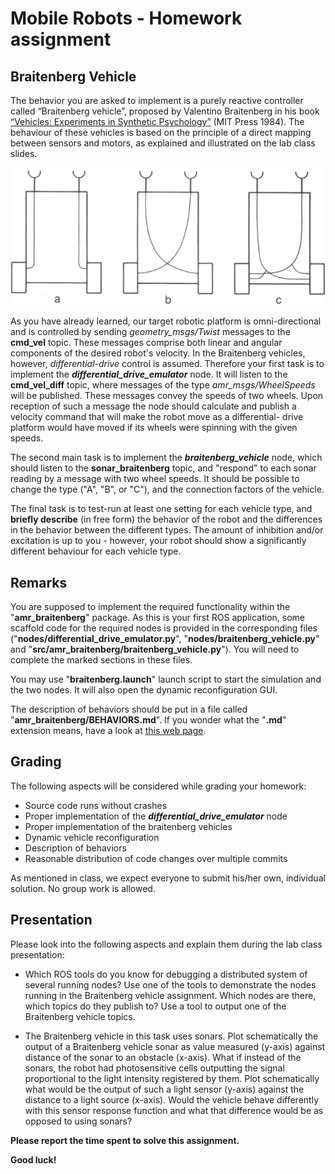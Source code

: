 # Mobile Robots - Homework assignment

## Braitenberg Vehicle

The behavior you are asked to implement is a purely reactive controller called “Braitenberg vehicle”,
proposed by Valentino Braitenberg in his book [“Vehicles: Experiments in Synthetic Psychology”](http://books.google.de/books/about/Vehicles.html?id=7KkUAT_q_sQC)
(MIT Press 1984). The behaviour of these vehicles is based on the principle of a direct mapping
between sensors and motors, as explained and illustrated on the lab class slides.

![Braitenberg](img/vehicles-scheme.png)

As you have already learned, our target robotic platform is omni-directional
and is controlled by sending *geometry_msgs/Twist* messages to the
**cmd_vel** topic. These messages comprise both linear and angular
components of the desired robot's velocity. In the Braitenberg vehicles,
however, *differential-drive* control is assumed. Therefore your first
task is to implement the **_differential_drive_emulator_** node. It will
listen to the **cmd_vel_diff** topic, where messages of the type
*amr_msgs/WheelSpeeds* will be published. These messages convey the
speeds of two wheels. Upon reception of such a message the node should calculate
and publish a velocity command that will make the robot move as a differential-
drive platform would have moved if its wheels were spinning with the given
speeds.

The second main task is to implement  the **_braitenberg_vehicle_** node,
which should listen to the **sonar_braitenberg** topic, and "respond"
to each sonar reading by a message with two wheel speeds. It should be possible
to change the type ("A", "B", or "C"), and the connection factors of the
vehicle.

The final task is to test-run at least one setting for each vehicle type, and
**briefly describe** (in free form) the behavior of the robot and the differences
in the behavior between the different types. The amount of inhibition and/or
excitation is up to you - however, your robot should show a significantly
different behaviour for each vehicle type.

## Remarks

You are supposed to implement the required functionality within the
"**amr_braitenberg**" package. As this is your first ROS application, some
scaffold code for the required nodes is provided in the corresponding files
("**nodes/differential_drive_emulator.py**", "**nodes/braitenberg_vehicle.py**" and
"**src/amr_braitenberg/braitenberg\_vehicle.py**"). You will need to complete the marked
sections in these files.

You may use "**braitenberg.launch**" launch script to start the simulation and
the two nodes. It will also open the dynamic reconfiguration GUI.

The description of behaviors should be put in a file called
"**amr_braitenberg/BEHAVIORS.md**". If you wonder what the "**.md**"
extension means, have a look at [this web page](https://github.com/adam-p/markdown-here/wiki/Markdown-Cheatsheet).

## Grading


The following aspects will be considered while grading your homework:

* Source code runs without crashes
* Proper implementation of the **_differential_drive_emulator_** node
* Proper implementation of the braitenberg vehicles
* Dynamic vehicle reconfiguration
* Description of behaviors
* Reasonable distribution of code changes over multiple commits

As mentioned in class, we expect everyone to submit his/her own,
individual solution.  No group work
is allowed.

## Presentation

Please look into the following aspects and explain them during the lab class presentation:

- Which ROS tools do you know for debugging a distributed system of several running nodes? Use one of the tools to demonstrate the nodes running in the Braitenberg vehicle assignment. Which nodes are there, which topics do they publish to? Use a tool to output one of the Braitenberg vehicle topics.

- The Braitenberg vehicle in this task uses sonars. Plot schematically the output of a Braitenberg vehicle sonar as value measured (y-axis) against distance of the sonar to an obstacle (x-axis). What if instead of the sonars, the robot had photosensitive cells outputting the signal proportional to the light intensity registered by them. Plot schematically what would be the output of such a light sensor (y-axis) against the distance to a light source (x-axis). Would the vehicle behave differently with this sensor response function and what that difference would be as opposed to using sonars?

**Please report the time spent to solve this assignment.**

**Good luck!**
